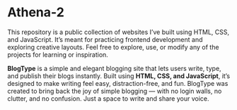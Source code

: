 # Athena-2
This repository is a public collection of websites I’ve built using HTML, CSS, and JavaScript. It’s meant for practicing frontend development and exploring creative layouts. Feel free to explore, use, or modify any of the projects for learning or inspiration.

**BlogType** is a simple and elegant blogging site that lets users write, type, and publish their blogs instantly. Built using **HTML, CSS, and JavaScript**, it’s designed to make writing feel easy, distraction-free, and fun.
BlogType was created to bring back the joy of simple blogging — with no login walls, no clutter, and no confusion. Just a space to write and share your voice.
